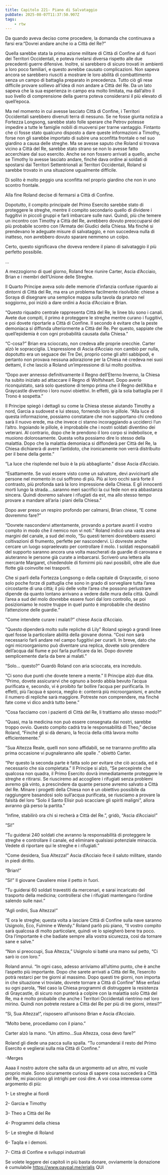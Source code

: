 ```yaml
---
title: Capitolo 221- Piano di Salvataggio
pubDate: 2025-08-07T11:37:50.907Z
tags:
    - rtw
---
```



Da quando aveva deciso come procedere, la domanda che continuava a farsi era:“Dovrei andare anche io a Città del Re?”


Quella sarebbe stata la prima azione militare di Città di Confine al di fuori dei Territori Occidentali, e poteva rivelarsi diversa rispetto alle due precedenti guerre difensive. Inoltre, si sarebbero di sicuro trovati in ambienti a loro poco familiari, e questo avrebbe causato complicazioni. 
Non sapeva ancora se sarebbero riusciti a mostrare le loro abilità di combattimento senza un campo di battaglia preparato in precedenza. Tutto ciò gli rese difficile provare sollievo all’idea di non andare a Città del Re. Da un lato sapeva che la sua esperienza in campo era molto limitata, ma dall’altro il suo livello di comprensione della guerra poteva considerarsi il più elevato di quell’epoca.


Ma nel momento in cui avesse lasciato Città di Confine, i Territori Occidentali sarebbero divenuti terra di nessuno. Se ne fosse giunta notizia a Fortezza Longsong, sarebbe stato folle sperare che Petrov potesse impedire a tutte le famiglie nobili di muoversi per trarne vantaggio. Fintanto che ci fosse stato qualcuno disposto a dare queste informazioni a Timothy, forse non gli sarebbe importato di subire una sconfitta frontale o nel suo giardino a causa delle streghe.
Ma se avesse saputo che Roland si trovava vicino a Città del Re, sarebbe stato strano se non lo avesse fatto accerchiare dal suo esercito. Anche se non fossero arrivati a quello, anche se Timothy lo avesse lasciato andare, finché dava ordine ai soldati di spostarsi dai Territori Settentrionali ai Territori Occidentali, Roland si sarebbe trovato in una situazione ugualmente difficile.


Di solito è molto peggio una sconfitta nel proprio giardino che non in uno scontro frontale.


Alla fine Roland decise di fermarsi a Città di Confine.


Dopotutto, il compito principale del Primo Esercito sarebbe stato di proteggere le streghe, mentre il compito secondario quello di dividere i fuggitivi in piccoli gruppi e farli imbarcare sulle navi. Quindi, più che temere un incontro con Timothy a Città del Re, avrebbero dovuto preoccuparsi del più probabile scontro con l’Armata dei Giudici della Chiesa. Ma finché si prendevano le adeguate misure di salvataggio, e non succedeva nulla di inatteso, non avrebbero dovuto sparare nemmeno un colpo.


Certo, questo significava che doveva rendere il piano di salvataggio il più perfetto possibile.


…


A mezzogiorno di quel giorno, Roland fece riunire Carter, Ascia d’Acciaio, Brian e i membri dell’Unione delle Streghe.


Il Quarto Principe aveva solo delle memorie d’infanzia confuse riguardo ai dintorni di Città del Re, ma era un problema facilmente risolvibile: chiese a Soraya di disegnare una semplice mappa sulla tavola da pranzo nel soggiorno, poi iniziò a dare ordini a Ascia d’Acciaio e Brian.


“Questo riquadro centrale rappresenta Città del Re, le linee blu sono i canali. Avete due compiti, il primo è proteggere le streghe mentre curano i fuggitivi, e poi dovete riportarle a Città di Confine. Il secondo è evitare che la peste demoniaca si diffonda ulteriormente a Città del Re. Per questo, sappiate che quell’epidemia è con ogni probabilità causata dalla Chiesa.”


“C-cosa?” Brian era scioccato, non credeva alle proprie orecchie. Carter alzò le sopracciglia. L’espressione di Ascia d’Acciaio non cambiò per nulla, dopotutto era un seguace dei Tre Dei, proprio come gli altri sabbipodi, e pertanto non provava nessuna adorazione per la Chiesa né credeva nei suoi dettami, il che lasciò a Roland un’impressione di lui molto positiva.


“Dopo aver annesso definitivamente il Regno dell’Eterno Inverno, la Chiesa ha subito iniziato ad attaccare il Regno di Wolfsheart. Dopo averlo riconquistato, sarà solo questione di tempo prima che il Regno dell’Alba e Graycastle diventino i loro nuovi obiettivi. In effetti, già la sola battaglia per il Trono è sospetta.”


Il Principe spiegò i dettagli su come la Chiesa stesse aiutando Timothy a nord, Garcia a sudovest e lui stesso, fornendo loro le pillole. “Alla luce di questa informazione, possiamo constatare che non supportano chi credono sarà il nuovo erede, ma che invece ci stanno incoraggiando a ucciderci l’un l’altro. Ingoiando le pillole, è improbabile che i nostri soldati diventino dei veterani. Al contrario, dopo che le prendono il loro corpo si indebolisce, e muoiono dolorosamente. Questa volta possiamo dire lo stesso della malattia. Dopo che la malattia demoniaca si diffonderà per Città del Re, la Chiesa dichiarerà di avere l’antidoto, che ironicamente non verrà distribuito per il bene della gente.”


“La luce che risplende nel buio è la più abbagliante.” disse Ascia d’Acciaio.


“Esattamente. Se vuoi essere visto come un salvatore, devi avvicinarti alle persone nel momento in cui soffrono di più. Più ai loro occhi sarà forte il contrasto, più profonda sarà la loro impressione della Chiesa. E gli innocenti morti lungo la strada….saranno meri sacrifici la cui fede non era abbastanza sincera. Quindi dovremo salvare i rifugiati da est, ma allo stesso tempo provare a mandare all’aria i piani della Chiesa.”


Dopo aver preso un respiro profondo per calmarsi, Brian chiese, “E come dovremmo fare?”


“Dovrete nascondervi attentamente, provando a portare avanti il vostro compito in modo che il nemico non vi noti.” Roland indicò una vasta area ai margini del canale, a sud del molo, “Su questi terreni dovrebbero esserci coltivazioni di frumento, perfette per nascondervi. Lì dovreste anche cercare un luogo sopraelevato per controllare il molo. I soldati responsabili del supporto saranno ancora una volta mascherati da guardie di carovana e aiuteranno le persone già curate a imbarcarsi. Scriverò una lettera alla mercante Margaret, chiedendole di fornirmi più navi possibili, oltre alle due flotte già coinvolte nei trasporti.


Che si parli della Fortezza Longsong o della capitale di Graycastle, ci sono solo poche forze di pattuglia che sono in grado di sorvegliare tutta l’area circostante di una città; il più delle volte l’area che possono perlustrare dipende da quanto lontano arrivano a vedere dalle mura della città. Quindi l’area a sud del molo dovrebbe essere fuori dal loro controllo, se poi posizioniamo le nostre truppe in quel punto è improbabile che destino l’attenzione delle guardie.”


“Come intendete curare i malati?” chiese Ascia d’Acciaio.


“Questo dipenderà molto sulle repliche di Lily” Roland spiegò a grandi linee quel fosse la particolare abilità della giovane donna. “Così non sarà necessario farli andare nel campo fuggitivi per curarli. In breve, dato che ogni microorganismo può diventare una replica, dovete solo prendere dell’acqua dal fiume e poi farla purificare da lei. Dopo dovrete semplicemente darla da bere ai malati.”


“Solo… questo?” Guardò Roland con aria scioccata, era incredulo.


“Ci sono due punti che dovete tenere a mente.” Il Principe alzò due dita. “Primo, dovete assicurarvi che ognuno a bordo abbia bevuto l’acqua purificata e, secondo, vi è proibito far bollire l’acqua per purificarla. In effetti, più l’acqua è sporca, meglio è: conterrà più microorganismi, e anche il numero di repliche sarà maggiore. Potreste non comprendere, ma finché fate come vi dico andrà tutto bene.”


“Cosa facciamo con i pazienti di Città del Re, li trattiamo allo stesso modo?”


“Quasi, ma la medicina non può essere consegnata dai nostri, sarebbe troppo ovvio. Questo compito cadrà tra le responsabilità di Theo,” decise Roland, “Finché gli si dà denaro, la feccia della città lavora molto efficientemente.”


“Sua Altezza Reale, quelli non sono affidabili, se ne trarranno profitto alla prima occasione vi pugnaleranno alle spalle .” obiettò Carter.


“Per questo la seconda parte è fatta solo per evitare che ciò accada, ed è necessario che sia completata.” Il Principe si alzò, “Se percepirete che qualcosa non quadra, il Primo Esercito dovrà immediatamente proteggere le streghe e ritirarsi. Se riusciremo ad accogliere i rifugiati senza problemi avremo già vinto, a prescindere da quante persone avremo salvato a Città del Re. Minare i progetti della Chiesa non è un obiettivo possibile da raggiungere basandosi solo sull’acqua purificata, se riusciamo a provare la falsità del loro “Solo il Santo Elisir può scacciare gli spiriti maligni”, allora avranno già perso la partita.”


“Infine, stabilirò ora chi si recherà a Città del Re.”, gridò, “Ascia d’Acciaio!”


“Sì!”


“Tu guiderai 240 soldati che avranno la responsabilità di proteggere le streghe e controllare il canale, ed eliminare qualsiasi potenziale minaccia. Vedete di riportare qui le streghe e i rifugiati.”


“Come desidera, Sua Altezza!” Ascia d’Acciaio fece il saluto militare, stando in piedi diritto.


“Brian!”


“Sì!” Il giovane Cavaliere mise il petto in fuori.


“Tu guiderai 60 soldati travestiti da mercenari, e sarai incaricato del trasporto della medicina; controllerai che i rifugiati mantengano l’ordine salendo sulle navi.”


“Agli ordini, Sua Altezza!”


“E ora le streghe; questa volta a lasciare Città di Confine sulla nave saranno Usignolo, Eco, Fulmine e Wendy.” Roland parlò più piano, “Il vostro compito sarà qualcosa di molto particolare, quindi ve lo spiegherò bene tra poco. Ora l’importante è che badiate sempre alla vostra sicurezza, così da tornare sane e salve.”


“Non si preoccupi, Sua Altezza,” Usignolo si batté una mano sul petto, “Ci sarò io con loro.”


Roland annuì. “In ogni caso, adesso arriviamo all’ultimo punto, che è anche l’aspetto più importante. Dopo che sarete arrivati a Città del Re, l’esercito potrà restarci per tre giorni al massimo. Dopo questi tre giorni, non importa in che situazione vi troviate, dovrete tornare a Città di Confine” Mise enfasi su ogni parola, “Nel caso la Chiesa programmi di distruggere la resistenza di Graycastle, di sicuro non punterà a colpire con la malattia solo Città del Re, ma è molto probabile che anche i Territori Occidentali rientrino nel loro mirino. Quindi non potrete restare a Città del Re per più di tre giorni, intesi?”


“Sì, Sua Altezza!”, risposero all’unisono Brian e Ascia d’Acciaio.


“Molto bene, procediamo con il piano.”


Carter alzò la mano. “Un attimo…Sua Altezza, cosa devo fare?”


Roland gli diede una pacca sulla spalla. “Tu comanderai il resto del Primo Esercito e veglierai sulla mia Città di Confine.”




-Merges




Aaaa il nostro autore che salta da un argomento ad un altro, mi vuole proprio male. Sono sicuramente curiosa di sapere cosa succederà a Città del Re, mi piacciono gli intrighi per così dire. A voi cosa interessa come argomento di più:


1- Le streghe ai fiordi


2- Garcia e Timothy


3- Theo a Città del Re


4- Programmi della chiesa


5- Le streghe di Roland


6- Taqila e i demoni.


7- Città di Confine e sviluppi industriali


Se volete leggere dei capitoli in più basta donare, ovviamente la donazione è cumulabile https://www.paypal.me/erialis QUI
                        


                                




